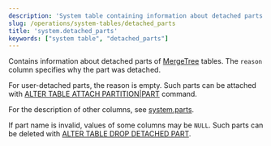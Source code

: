 ```yaml
---
description: 'System table containing information about detached parts of MergeTree tables'
slug: /operations/system-tables/detached_parts
title: 'system.detached_parts'
keywords: ["system table", "detached_parts"]
---
```


Contains information about detached parts of [MergeTree](../../engines/table-engines/mergetree-family/mergetree.md) tables. The `reason` column specifies why the part was detached.

For user-detached parts, the reason is empty. Such parts can be attached with [ALTER TABLE ATTACH PARTITION\|PART](/sql-reference/statements/alter/partition#attach-partitionpart) command.

For the description of other columns, see [system.parts](../../operations/system-tables/parts.md).

If part name is invalid, values of some columns may be `NULL`. Such parts can be deleted with [ALTER TABLE DROP DETACHED PART](/sql-reference/statements/alter/view).
